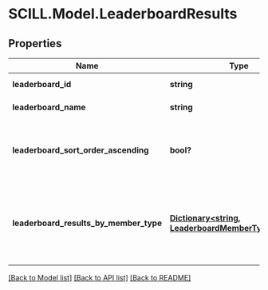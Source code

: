 # SCILL.Model.LeaderboardResults
## Properties

Name | Type | Description | Notes
------------ | ------------- | ------------- | -------------
**leaderboard_id** | **string** | The id of the leaderboard | [optional] 
**leaderboard_name** | **string** | The name of the leaderboard | [optional] 
**leaderboard_sort_order_ascending** | **bool?** | Determines the results sort order. If true, the order is ascending, otherwise, it&#x27;s descending. | [optional] 
**leaderboard_results_by_member_type** | [**Dictionary&lt;string, LeaderboardMemberTypeRanking&gt;**](LeaderboardMemberTypeRanking.md) | This object uses two keys - \&quot;user\&quot; and \&quot;team\&quot;, both of which contain ranking info | [optional] 

[[Back to Model list]](../README.md#documentation-for-models) [[Back to API list]](../README.md#documentation-for-api-endpoints) [[Back to README]](../README.md)

